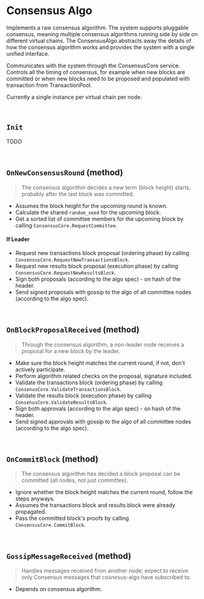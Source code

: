 # Consensus Algo

Implements a raw consensus algorithm. The system supports pluggable consensus, meaning multiple consensus algorithms running side by side on different virtual chains. The ConsensusAlgo abstracts away the details of how the consensus algorithm works and provides the system with a single unified interface.

Communicates with the system through the ConsensusCore service. Controls all the timing of consensus, for example when new blocks are committed or when new blocks need to be proposed and populated with transaction from TransactionPool.

Currently a single instance per virtual chain per node.

&nbsp;
## `Init` <!-- oded will finish -->

TODO

&nbsp;
## `OnNewConsensusRound` (method) <!-- tal can finish -->

> The consensus algorithm decides a new term (block height) starts, probably after the last block was committed.

* Assumes the block height for the upcoming round is known.
* Calculate the shared `random_seed` for the upcoming block.
* Get a sorted list of committee members for the upcoming block by calling `ConsensusCore.RequestCommittee`.

#### If Leader
* Request new transactions block proposal (ordering phase) by calling `ConsensusCore.RequestNewTransactionsBlock`.
* Request new results block proposal (execution phase) by calling `ConsensusCore.RequestNewResultsBlock`.
* Sign both proposals (according to the algo spec) - on hash of the header.
* Send signed proposals with gossip to the algo of all committee nodes (according to the algo spec).

&nbsp;
## `OnBlockProposalReceived` (method) <!-- tal can finish -->

> Through the consensus algorithm, a non-leader node receives a proposal for a new block by the leader.

* Make sure the block height matches the current round, if not, don't actively participate.
* Perform algorithm related checks on the proposal, signature included.
* Validate the transactions block (ordering phase) by calling `ConsenusCore.ValidateTransactionsBlock`.
* Validate the results block (execution phase) by calling `ConsenusCore.ValidateResultsBlock`.
* Sign both approvals (according to the algo spec) - on hash of the header.
* Send signed approvals with gossip to the algo of all committee nodes (according to the algo spec).

&nbsp;
## `OnCommitBlock` (method) <!-- tal can finish -->

> The consensus algorithm has decided a block proposal can be committed (all nodes, not just committee).

* Ignore whether the block height matches the current round, follow the steps anyways.
* Assumes the transactions block and results block were already propagated.
* Pass the committed block's proofs by calling `ConsensusCore.CommitBlock`.

&nbsp;
## `GossipMessageReceived` (method)

> Handles messages received from another node, expect to receive only Consensus messages that cosnesus-algo have subscribed to.

* Depends on consensus algorithm.
